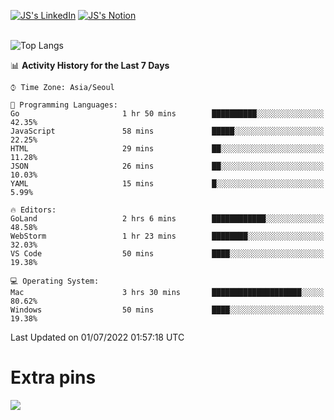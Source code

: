 
[![JS's LinkedIn](https://img.shields.io/badge/LinkedIn-blue?style=for-the-badge&logo=linkedin)](https://www.linkedin.com/in/jaeseung-lee-5a2a32139/) 
[![JS's Notion](https://img.shields.io/badge/Notion-black?style=for-the-badge&logo=notion)](https://bit.ly/ljswiki1) <br><br>
<!-- ![JS's GitHub stats](https://github-readme-stats-lemon-five.vercel.app/api?username=tkxkd0159&hide=contribs,prs,stars,issues&show_icons=true&theme=react&include_all_commits=true)   -->
![Top Langs](https://github-readme-stats-lemon-five.vercel.app/api/top-langs/?username=tkxkd0159&layout=compact&hide=jupyter%20notebook,scss,html,css&langs_count=10)  


<!--START_SECTION:waka-->
📊 **Activity History for the Last 7 Days** 

```text
⌚︎ Time Zone: Asia/Seoul

💬 Programming Languages: 
Go                       1 hr 50 mins        ██████████░░░░░░░░░░░░░░░   42.35% 
JavaScript               58 mins             █████░░░░░░░░░░░░░░░░░░░░   22.25% 
HTML                     29 mins             ██░░░░░░░░░░░░░░░░░░░░░░░   11.28% 
JSON                     26 mins             ██░░░░░░░░░░░░░░░░░░░░░░░   10.03% 
YAML                     15 mins             █░░░░░░░░░░░░░░░░░░░░░░░░   5.99%

🔥 Editors: 
GoLand                   2 hrs 6 mins        ████████████░░░░░░░░░░░░░   48.58% 
WebStorm                 1 hr 23 mins        ████████░░░░░░░░░░░░░░░░░   32.03% 
VS Code                  50 mins             ████░░░░░░░░░░░░░░░░░░░░░   19.38%

💻 Operating System: 
Mac                      3 hrs 30 mins       ████████████████████░░░░░   80.62% 
Windows                  50 mins             ████░░░░░░░░░░░░░░░░░░░░░   19.38%

```


 Last Updated on 01/07/2022 01:57:18 UTC
<!--END_SECTION:waka-->

# Extra pins
<!-- <a href="https://github.com/tkxkd0159/go-chain">
  <img align="center" src="https://github-readme-stats-lemon-five.vercel.app/api/pin/?username=tkxkd0159&repo=go-chain&theme=react" />
</a> -->
<a href="https://github.com/tkxkd0159/dsalgo">
  <img align="center" src="https://github-readme-stats-lemon-five.vercel.app/api/pin/?username=tkxkd0159&repo=dsalgo&theme=react" />
</a>

<!---
- 🔭 I’m currently working on ...
- 🌱 I’m currently learning blockchain and distributed network
- 👯 I’m looking to collaborate on ...
- 🤔 I’m looking for help with ...
- 💬 Ask me about ...
- 📫 How to reach me: ...
- 😄 Pronouns: ...
- ⚡ Fun fact: ...
-->

